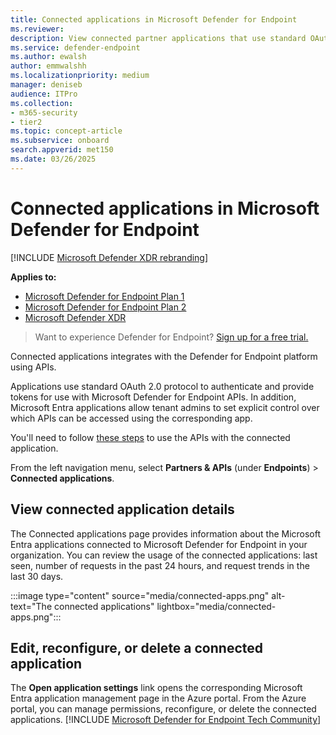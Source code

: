 ```yaml
---
title: Connected applications in Microsoft Defender for Endpoint
ms.reviewer:
description: View connected partner applications that use standard OAuth 2.0 protocol to authenticate and provide tokens for use with Microsoft Defender for Endpoint APIs.
ms.service: defender-endpoint
ms.author: ewalsh
author: emmwalshh
ms.localizationpriority: medium
manager: deniseb
audience: ITPro
ms.collection: 
- m365-security
- tier2
ms.topic: concept-article
ms.subservice: onboard
search.appverid: met150
ms.date: 03/26/2025
---
```


# Connected applications in Microsoft Defender for Endpoint

[!INCLUDE [Microsoft Defender XDR rebranding](../includes/microsoft-defender.md)]

**Applies to:**
- [Microsoft Defender for Endpoint Plan 1](microsoft-defender-endpoint.md)
- [Microsoft Defender for Endpoint Plan 2](microsoft-defender-endpoint.md)
- [Microsoft Defender XDR](/defender-xdr)


> Want to experience Defender for Endpoint? [Sign up for a free trial.](https://go.microsoft.com/fwlink/p/?linkid=2225630)

Connected applications integrates with the Defender for Endpoint platform using APIs.

Applications use standard OAuth 2.0 protocol to authenticate and provide tokens for use with Microsoft Defender for Endpoint APIs. In addition, Microsoft Entra applications allow tenant admins to set explicit control over which APIs can be accessed using the corresponding app.

You'll need to follow [these steps](api/apis-intro.md) to use the APIs with the connected application.

From the left navigation menu, select **Partners & APIs** (under **Endpoints**) > **Connected applications**.

## View connected application details

The Connected applications page provides information about the Microsoft Entra applications connected to Microsoft Defender for Endpoint in your organization. You can review the usage of the connected applications: last seen, number of requests in the past 24 hours, and request trends in the last 30 days.

:::image type="content" source="media/connected-apps.png" alt-text="The connected applications" lightbox="media/connected-apps.png":::
 
## Edit, reconfigure, or delete a connected application

The **Open application settings** link opens the corresponding Microsoft Entra application management page in the Azure portal. From the Azure portal, you can manage permissions, reconfigure, or delete the connected applications.
[!INCLUDE [Microsoft Defender for Endpoint Tech Community](../includes/defender-mde-techcommunity.md)]
